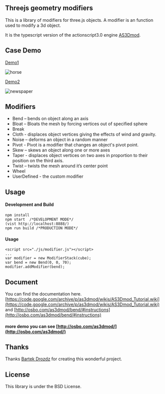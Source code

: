 ## Threejs geometry modifiers
This is a library of modifiers for three.js objects. A modifier is an function used to modify a 3d object.   

It is the typescript version of the actionscript3.0 engine [AS3Dmod](https://code.google.com/archive/p/as3dmod/).

## Case Demo
[Demo1](https://drawcall.github.io/threejs-geometry-modifiers/example/demo.html) 

![horse](https://drawcall.github.io/threejs-geometry-modifiers/example/images/pic1.png)

[Demo2](https://drawcall.github.io/threejs-geometry-modifiers/example/demo2.html) 

![newspaper](https://drawcall.github.io/threejs-geometry-modifiers/example/images/pic2.png)

## Modifiers

* Bend – bends on object along an axis
* Bloat – Bloats the mesh by forcing vertices out of specified sphere
* Break
* Cloth - displaces object vertices giving the effects of wind and gravity.
* Noise – deforms an object in a random manner
* Pivot - Pivot is a modifier that changes an object's pivot point.
* Skew – skews an object along one or more axes
* Taper - displaces object vertices on two axes in proportion to their position on the third axis.
* Twist – twists the mesh around it’s center point
* Wheel
* UserDefined - the custom modifier

## Usage

#### Development and Build

```
npm install
npm start  /*DEVELOPMENT MODE*/
(vist http://localhost:8888/)
npm run build /*PRODUCTION MODE*/
```

#### Usage 
```
<script src="./js/modifier.js"></script>
...
var modifier = new ModifierStack(cube);
var bend = new Bend(0, 0, 70);
modifier.addModifier(bend);
```

## Document
You can find the documentation here.[https://code.google.com/archive/p/as3dmod/wikis/AS3Dmod_Tutorial.wiki](https://code.google.com/archive/p/as3dmod/wikis/AS3Dmod_Tutorial.wiki)
and [http://osbo.com/as3dmod/bend/#instructions](http://osbo.com/as3dmod/bend/#instructions)

#### more demo you can see [http://osbo.com/as3dmod/](http://osbo.com/as3dmod/)

## Thanks

Thanks [Bartek Drozdz](http://bartekdrozdz.com/) for creating this wonderful project.

## License
This library is under the BSD License.
